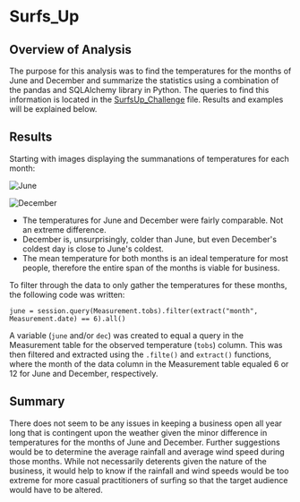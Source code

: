 # Surfs_Up

## Overview of Analysis

The purpose for this analysis was to find the temperatures for the months of June and December and summarize the statistics using a combination of the pandas and SQLAlchemy library in Python. The queries to find this information is located in the [SurfsUp_Challenge]() file. Results and examples will be explained below.
## Results

Starting with images displaying the summanations of temperatures for each month:

![June]()


![December]()


- The temperatures for June and December were fairly comparable. Not an extreme difference. 
- December is, unsurprisingly, colder than June, but even December's coldest day is close to June's coldest.   
- The mean temperature for both months is an ideal temperature for most people, therefore the entire span of the months is viable for business.

To filter through the data to only gather the temperatures for these months, the following code was written:

`june = session.query(Measurement.tobs).filter(extract("month", Measurement.date) == 6).all()`

A variable (`june` and/or `dec`) was created to equal a query in the Measurement table for the observed temperature (`tobs`) column. This was then filtered and extracted using the `.filte()` and `extract()` functions, where the month of the data column in the Measurement table equaled 6 or 12 for June and December, respectively.  

## Summary

There does not seem to be any issues in keeping a business open all year long that is contingent upon the weather given the minor difference in temperatures for the months of June and December. Further suggestions would be to determine the average rainfall and average wind speed during those months. While not necessarily deterents given the nature of the business, it would help to know if the rainfall and wind speeds would be too extreme for more casual practitioners of surfing so that the target audience would have to be altered.
